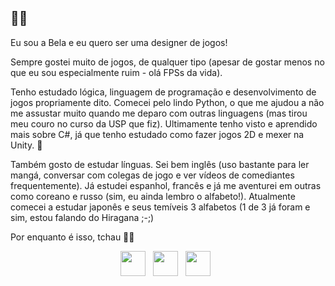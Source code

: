 ## 🙇‍♀️

Eu sou a Bela e eu quero ser uma designer de jogos!

Sempre gostei muito de jogos, de qualquer tipo (apesar de gostar menos no que eu sou especialmente ruim - olá FPSs da vida).

Tenho estudado lógica, linguagem de programação e desenvolvimento de jogos propriamente dito. Comecei pelo lindo Python, o que me ajudou a não me assustar muito quando me deparo com outras linguagens (mas tirou meu couro no curso da USP que fiz). Ultimamente tenho visto e aprendido mais sobre C#, já que tenho estudado como fazer jogos 2D e mexer na Unity. 👾

Também gosto de estudar línguas. Sei bem inglês (uso bastante para ler mangá, conversar com colegas de jogo e ver vídeos de comediantes frequentemente). Já estudei espanhol, francês e já me aventurei em outras como coreano e russo (sim, eu ainda lembro o alfabeto!). Atualmente comecei a estudar japonês e seus temíveis 3 alfabetos (1 de 3 já foram e sim, estou falando do Hiragana ;-;)

Por enquanto é isso, tchau 🙅‍♀️



<p align="center">
  <img src="https://cdn.jsdelivr.net/gh/devicons/devicon/icons/unity/unity-original.svg" width="40" height="40"/> &nbsp;
  <img src="https://cdn.jsdelivr.net/gh/devicons/devicon/icons/csharp/csharp-original.svg" width="40" height="40"/> &nbsp;
  <img src="https://cdn.jsdelivr.net/gh/devicons/devicon/icons/python/python-original.svg" width="40" height="40"/> &nbsp;
</p>

<!--
**belazevedo/belazevedo** is a ✨ _special_ ✨ repository because its `README.md` (this file) appears on your GitHub profile.

Here are some ideas to get you started:

- 🔭 I’m currently working on ...
- 🌱 I’m currently learning ...
- 👯 I’m looking to collaborate on ...
- 🤔 I’m looking for help with ...
- 💬 Ask me about ...
- 📫 How to reach me: ...
- 😄 Pronouns: ...
- ⚡ Fun fact: ...
-->
